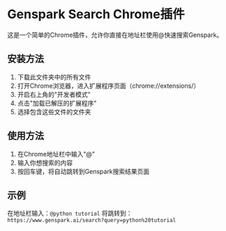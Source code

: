 # Genspark Search Chrome插件

这是一个简单的Chrome插件，允许你直接在地址栏使用@快速搜索Genspark。

## 安装方法

1. 下载此文件夹中的所有文件
2. 打开Chrome浏览器，进入扩展程序页面（chrome://extensions/）
3. 开启右上角的"开发者模式"
4. 点击"加载已解压的扩展程序"
5. 选择包含这些文件的文件夹

## 使用方法

1. 在Chrome地址栏中输入"@"
2. 输入你想搜索的内容
3. 按回车键，将自动跳转到Genspark搜索结果页面

## 示例

在地址栏输入：`@python tutorial`
将跳转到：`https://www.genspark.ai/search?query=python%20tutorial` 
